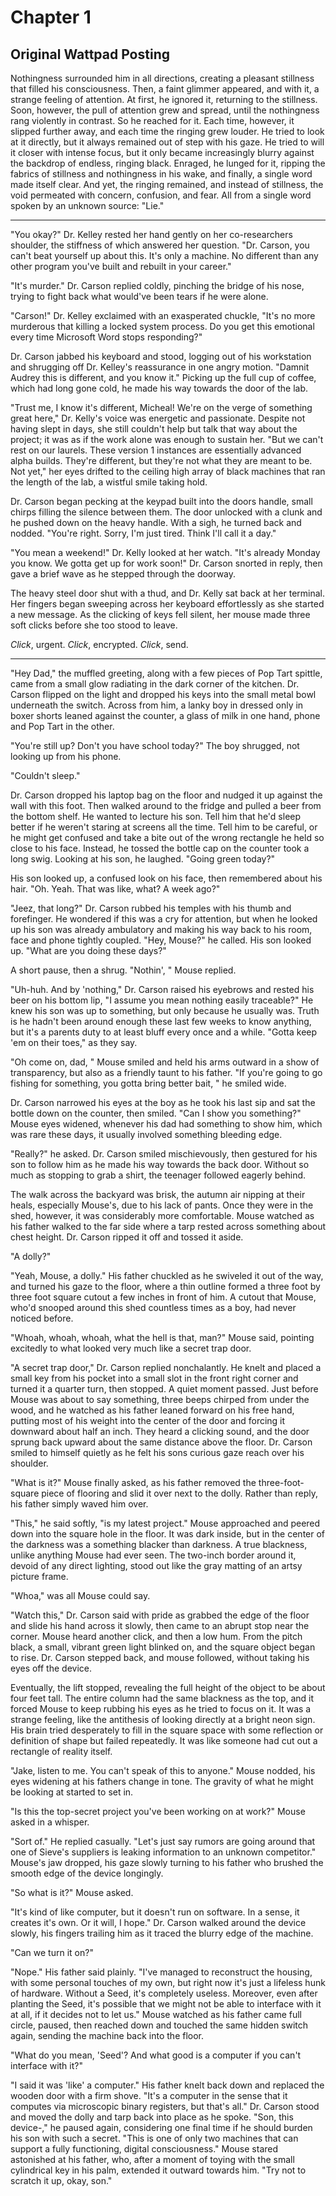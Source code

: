 # Chapter 1
## Original Wattpad Posting

Nothingness surrounded him in all directions, creating a pleasant stillness that filled his consciousness. Then, a faint glimmer appeared, and with it, a strange feeling of attention. At first, he ignored it, returning to the stillness. Soon, however, the pull of attention grew and spread, until the nothingness rang violently in contrast. So he reached for it. Each time, however, it slipped further away, and each time the ringing grew louder. He tried to look at it directly, but it always remained out of step with his gaze. He tried to will it closer with intense focus, but it only became increasingly blurry against the backdrop of endless, ringing black. Enraged, he lunged for it, ripping the fabrics of stillness and nothingness in his wake, and finally, a single word made itself clear. And yet, the ringing remained, and instead of stillness, the void permeated with concern, confusion, and fear. All from a single word spoken by an unknown source: "Lie."

---

"You okay?" Dr. Kelley rested her hand gently on her co-researchers shoulder, the stiffness of which answered her question. "Dr. Carson, you can't beat yourself up about this. It's only a machine. No different than any other program you've built and rebuilt in your career."

"It's murder." Dr. Carson replied coldly, pinching the bridge of his nose, trying to fight back what would've been tears if he were alone.

"Carson!" Dr. Kelley exclaimed with an exasperated chuckle, "It's no more murderous that killing a locked system process. Do you get this emotional every time Microsoft Word stops responding?"

Dr. Carson jabbed his keyboard and stood, logging out of his workstation and shrugging off Dr. Kelley's reassurance in one angry motion. "Damnit Audrey this is different, and you know it." Picking up the full cup of coffee, which had long gone cold, he made his way towards the door of the lab.

"Trust me, I know it's different, Micheal! We're on the verge of something great here," Dr. Kelly's voice was energetic and passionate. Despite not having slept in days, she still couldn't help but talk that way about the project; it was as if the work alone was enough to sustain her. "But we can't rest on our laurels. These version 1 instances are essentially advanced alpha builds. They're different, but they're not what they are meant to be. Not yet," her eyes drifted to the ceiling high array of black machines that ran the length of the lab, a wistful smile taking hold.

Dr. Carson began pecking at the keypad built into the doors handle, small chirps filling the silence between them. The door unlocked with a clunk and he pushed down on the heavy handle. With a sigh, he turned back and nodded. "You're right. Sorry, I'm just tired. Think I'll call it a day."

"You mean a weekend!" Dr. Kelly looked at her watch. "It's already Monday you know. We gotta get up for work soon!" Dr. Carson snorted in reply, then gave a brief wave as he stepped through the doorway.

The heavy steel door shut with a thud, and Dr. Kelly sat back at her terminal. Her fingers began sweeping across her keyboard effortlessly as she started a new message. As the clicking of keys fell silent, her mouse made three soft clicks before she too stood to leave.

*Click*, urgent. *Click*, encrypted. *Click*, send.

---

"Hey Dad," the muffled greeting, along with a few pieces of Pop Tart spittle, came from a small glow radiating in the dark corner of the kitchen. Dr. Carson flipped on the light and dropped his keys into the small metal bowl underneath the switch. Across from him, a lanky boy in dressed only in boxer shorts leaned against the counter, a glass of milk in one hand, phone and Pop Tart in the other.

"You're still up? Don't you have school today?" The boy shrugged, not looking up from his phone.

"Couldn't sleep."

Dr. Carson dropped his laptop bag on the floor and nudged it up against the wall with this foot. Then walked around to the fridge and pulled a beer from the bottom shelf. He wanted to lecture his son. Tell him that he'd sleep better if he weren't staring at screens all the time. Tell him to be careful, or he might get confused and take a bite out of the wrong rectangle he held so close to his face. Instead, he tossed the bottle cap on the counter took a long swig. Looking at his son, he laughed. "Going green today?"

His son looked up, a confused look on his face, then remembered about his hair. "Oh. Yeah. That was like, what? A week ago?"

"Jeez, that long?" Dr. Carson rubbed his temples with his thumb and forefinger. He wondered if this was a cry for attention, but when he looked up his son was already ambulatory and making his way back to his room, face and phone tightly coupled. "Hey, Mouse?" he called. His son looked up. "What are you doing these days?"

A short pause, then a shrug. "Nothin', " Mouse replied.

"Uh-huh. And by 'nothing," Dr. Carson raised his eyebrows and rested his beer on his bottom lip, "I assume you mean nothing easily traceable?" He knew his son was up to something, but only because he usually was. Truth is he hadn't been around enough these last few weeks to know anything, but it's a parents duty to at least bluff every once and a while. "Gotta keep 'em on their toes," as they say.

"Oh come on, dad, " Mouse smiled and held his arms outward in a show of transparency, but also as a friendly taunt to his father. "If you're going to go fishing for something, you gotta bring better bait, " he smiled wide.

Dr. Carson narrowed his eyes at the boy as he took his last sip and sat the bottle down on the counter, then smiled. "Can I show you something?" Mouse eyes widened, whenever his dad had something to show him, which was rare these days, it usually involved something bleeding edge.

"Really?" he asked. Dr. Carson smiled mischievously, then gestured for his son to follow him as he made his way towards the back door. Without so much as stopping to grab a shirt, the teenager followed eagerly behind.

The walk across the backyard was brisk, the autumn air nipping at their heals, especially Mouse's, due to his lack of pants. Once they were in the shed, however, it was considerably more comfortable. Mouse watched as his father walked to the far side where a tarp rested across something about chest height. Dr. Carson ripped it off and tossed it aside.

"A dolly?"

"Yeah, Mouse, a dolly." His father chuckled as he swiveled it out of the way, and turned his gaze to the floor, where a thin outline formed a three foot by three foot square cutout a few inches in front of him. A cutout that Mouse, who'd snooped around this shed countless times as a boy, had never noticed before.

"Whoah, whoah, whoah, what the hell is that, man?" Mouse said, pointing excitedly to what looked very much like a secret trap door.

"A secret trap door," Dr. Carson replied nonchalantly. He knelt and placed a small key from his pocket into a small slot in the front right corner and turned it a quarter turn, then stopped. A quiet moment passed. Just before Mouse was about to say something, three beeps chirped from under the wood, and he watched as his father leaned forward on his free hand, putting most of his weight into the center of the door and forcing it downward about half an inch. They heard a clicking sound, and the door sprung back upward about the same distance above the floor. Dr. Carson smiled to himself quietly as he felt his sons curious gaze reach over his shoulder.

"What is it?" Mouse finally asked, as his father removed the three-foot-square piece of flooring and slid it over next to the dolly. Rather than reply, his father simply waved him over.

"This," he said softly, "is my latest project." Mouse approached and peered down into the square hole in the floor. It was dark inside, but in the center of the darkness was a something blacker than darkness. A true blackness, unlike anything Mouse had ever seen. The two-inch border around it, devoid of any direct lighting, stood out like the gray matting of an artsy picture frame.

"Whoa," was all Mouse could say.

"Watch this," Dr. Carson said with pride as grabbed the edge of the floor and slide his hand across it slowly, then came to an abrupt stop near the corner. Mouse heard another click, and then a low hum. From the pitch black, a small, vibrant green light blinked on, and the square object began to rise. Dr. Carson stepped back, and mouse followed, without taking his eyes off the device.

Eventually, the lift stopped, revealing the full height of the object to be about four feet tall. The entire column had the same blackness as the top, and it forced Mouse to keep rubbing his eyes as he tried to focus on it. It was a strange feeling, like the antithesis of looking directly at a bright neon sign. His brain tried desperately to fill in the square space with some reflection or definition of shape but failed repeatedly. It was like someone had cut out a rectangle of reality itself.

"Jake, listen to me. You can't speak of this to anyone." Mouse nodded, his eyes widening at his fathers change in tone. The gravity of what he might be looking at started to set in.

"Is this the top-secret project you've been working on at work?" Mouse asked in a whisper.

"Sort of." He replied casually. "Let's just say rumors are going around that one of Sieve's suppliers is leaking information to an unknown competitor." Mouse's jaw dropped, his gaze slowly turning to his father who brushed the smooth edge of the device longingly.

"So what is it?" Mouse asked.

"It's kind of like computer, but it doesn't run on software. In a sense, it creates it's own. Or it will, I hope." Dr. Carson walked around the device slowly, his fingers trailing him as it traced the blurry edge of the machine.

"Can we turn it on?"

"Nope." His father said plainly. "I've managed to reconstruct the housing, with some personal touches of my own, but right now it's just a lifeless hunk of hardware. Without a Seed, it's completely useless. Moreover, even after planting the Seed, it's possible that we might not be able to interface with it at all, if it decides not to let us." Mouse watched as his father came full circle, paused, then reached down and touched the same hidden switch again, sending the machine back into the floor.

"What do you mean, 'Seed'? And what good is a computer if you can't interface with it?"

"I said it was 'like' a computer." His father knelt back down and replaced the wooden door with a firm shove. "It's a computer in the sense that it computes via microscopic binary registers, but that's all." Dr. Carson stood and moved the dolly and tarp back into place as he spoke. "Son, this device-," he paused again, considering one final time if he should burden his son with such a secret. "This is one of only two machines that can support a fully functioning, digital consciousness." Mouse stared astonished at his father, who, after a moment of toying with the small cylindrical key in his palm, extended it outward towards him. "Try not to scratch it up, okay, son."


